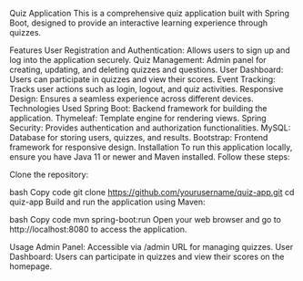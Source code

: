 Quiz Application
This is a comprehensive quiz application built with Spring Boot, designed to provide an interactive learning experience through quizzes.

Features
User Registration and Authentication: Allows users to sign up and log into the application securely.
Quiz Management: Admin panel for creating, updating, and deleting quizzes and questions.
User Dashboard: Users can participate in quizzes and view their scores.
Event Tracking: Tracks user actions such as login, logout, and quiz activities.
Responsive Design: Ensures a seamless experience across different devices.
Technologies Used
Spring Boot: Backend framework for building the application.
Thymeleaf: Template engine for rendering views.
Spring Security: Provides authentication and authorization functionalities.
MySQL: Database for storing users, quizzes, and results.
Bootstrap: Frontend framework for responsive design.
Installation
To run this application locally, ensure you have Java 11 or newer and Maven installed. Follow these steps:

Clone the repository:

bash
Copy code
git clone https://github.com/yourusername/quiz-app.git
cd quiz-app
Build and run the application using Maven:

bash
Copy code
mvn spring-boot:run
Open your web browser and go to http://localhost:8080 to access the application.

Usage
Admin Panel: Accessible via /admin URL for managing quizzes.
User Dashboard: Users can participate in quizzes and view their scores on the homepage.
